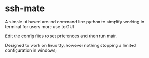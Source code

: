 # ssh-mate

A simple ui based around command line python to simplify working in terminal for users more use to GUI

Edit the config files to set prferences and then run main.

Designed to work on linux tty, however nothing stopping a limited configuration in windows;
